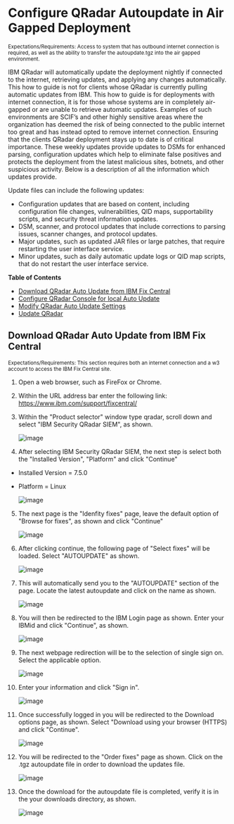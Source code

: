 # Configure QRadar Autoupdate in Air Gapped Deployment
<sub>Expectations/Requirements: Access to system that has outbound internet connection is required, as well as the ability to transfer the autoupdate.tgz into the air gapped environment.</sub>

IBM QRadar will automatically update the deployment nightly if connected to the internet, retrieving updates, and applying any changes automatically. This how to guide is not for clients whose QRadar is currently pulling automatic updates from IBM. This how to guide is for deployments with internet connection, it is for those whose systems are in completely air-gapped or are unable to retrieve automatic updates. Examples of such environments are SCIF’s and other highly sensitive areas where the organization has deemed the risk of being connected to the public internet too great and has instead opted to remove internet connection. Ensuring that the clients QRadar deployment stays up to date is of critical importance. These weekly updates provide updates to DSMs for enhanced parsing, configuration updates which help to eliminate false positives and protects the deployment from the latest malicious sites, botnets, and other suspicious activity. Below is a description of all the information which updates provide.


Update files can include the following updates:
* Configuration updates that are based on content, including configuration file changes, vulnerabilities, QID maps, supportability scripts, and security threat information updates.
* DSM, scanner, and protocol updates that include corrections to parsing issues, scanner changes, and protocol updates.
* Major updates, such as updated JAR files or large patches, that require restarting the user interface service.
* Minor updates, such as daily automatic update logs or QID map scripts, that do not restart the user interface service.

**Table of Contents**

  * [Download QRadar Auto Update from IBM Fix Central](#download-qradar-auto-update-from-ibm-fix-central)
  * [Configure QRadar Console for local Auto Update](#configure-qradar-console-for-loca-auto-update)
  * [Modify QRadar Auto Update Settings](#modify-qradar-auto-update-settings)
  * [Update QRadar](#update-qradar)

## Download QRadar Auto Update from IBM Fix Central
<sub>Expectations/Requirements: This section requires both an internet connection and a w3 account to access the IBM Fix Central site.</sub>

1. Open a web browser, such as FireFox or Chrome.

2. Within the URL address bar enter the following link: https://www.ibm.com/support/fixcentral/

3. Within the "Product selector" window type qradar, scroll down and select "IBM Security QRadar SIEM", as shown.

   ![image](https://github.com/clreyes16/IBM-QRadar-SIEM/assets/61694366/6e4be290-d3a4-4b1f-80be-c51566f50fc3)

4. After selecting IBM Security QRadar SIEM, the next step is select both the "Installed Version", "Platform" and click "Continue"

* Installed Version = 7.5.0
* Platform = Linux

   ![image](https://github.com/clreyes16/IBM-QRadar-SIEM/assets/61694366/27a0da5c-7090-45c0-9cae-be4513a7acee)

5. The next page is the "Idenfity fixes" page, leave the default option of "Browse for fixes", as shown and click "Continue"

   ![image](https://github.com/clreyes16/IBM-QRadar-SIEM/assets/61694366/d472361f-3177-4b7a-aae9-baa329e01ef1)

6. After clicking continue, the following page of "Select fixes" will be loaded. Select "AUTOUPDATE" as shown.

   ![image](https://github.com/clreyes16/IBM-QRadar-SIEM/assets/61694366/f061be25-97f9-4bff-817f-5ce05e0dc871)

7. This will automatically send you to the "AUTOUPDATE" section of the page. Locate the latest autoupdate and click on the name as shown.


   ![image](https://github.com/clreyes16/IBM-QRadar-SIEM/assets/61694366/6b26109f-36f5-42f7-85bc-2b41993f2e21)

8. You will then be redirected to the IBM Login page as shown. Enter your IBMid and click "Continue", as shown.

   ![image](https://github.com/clreyes16/IBM-QRadar-SIEM/assets/61694366/7960cb14-c1be-4035-858d-62e7b832fb00)

9. The next webpage redirection will be to the selection of single sign on. Select the applicable option.

   ![image](https://github.com/clreyes16/IBM-QRadar-SIEM/assets/61694366/cca828a8-8154-4f27-8f90-a1bf1bb97775)

10. Enter your information and click "Sign in".
    
    ![image](https://github.com/clreyes16/IBM-QRadar-SIEM/assets/61694366/b098feaa-1898-4c3e-883b-407201af9dce)

11. Once successfully logged in you will be redirected to the Download options page, as shown. Select "Download using your browser (HTTPS) and click "Continue".

    ![image](https://github.com/clreyes16/IBM-QRadar-SIEM/assets/61694366/7823c7df-1381-4c0a-a6a9-42d27b2fbe89)

12. You will be redirected to the "Order fixes" page as shown. Click on the .tgz autoupdate file in order to download the updates file.

    ![image](https://github.com/clreyes16/IBM-QRadar-SIEM/assets/61694366/09de87f4-76b7-494a-bee0-b9be4f64827a)


13. Once the download for the autoupdate file is completed, verify it is in the your downloads directory, as shown.

    ![image](https://github.com/clreyes16/IBM-QRadar-SIEM/assets/61694366/bbd21b36-4990-4bdb-88ff-0921d575b2f5)


    


